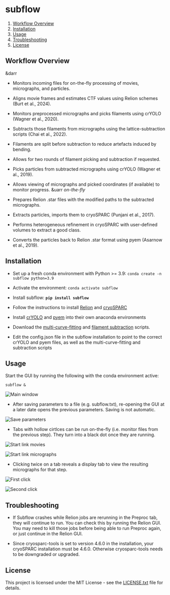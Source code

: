 # subflow

1. [Workflow Overview](#workflow)
2. [Installation](#installation)
3. [Usage](#usage)
4. [Troubleshooting](#troubleshooting)
5. [License](#license)

## Workflow Overview<a name="workflow"></a>
&darr
* Monitors incoming files for on-the-fly processing of movies, micrographs, and particles.

* Aligns movie frames and estimates CTF values using Relion schemes (Burt et al., 2024).

* Monitors preprocessed micrographs and picks filaments using crYOLO (Wagner et al., 2020).

* Subtracts those filaments from micrographs using the lattice-subtraction scripts (Chai et al., 2022).

* Filaments are split before subtraction to reduce artefacts induced by bending.

* Allows for two rounds of filament picking and subtraction if requested.

* Picks particles from subtracted micrographs using crYOLO (Wagner et al., 2019).

* Allows viewing of micrographs and picked coordinates (if available) to monitor progress.
&uarr *on-the-fly*

* Prepares Relion .star files with the modified paths to the subtracted micrographs.

* Extracts particles, imports them to cryoSPARC (Punjani et al., 2017).

* Performs heterogeneous refinement in cryoSPARC with user-defined volumes to extract a good class.

* Converts the particles back to Relion .star format using pyem (Asarnow et al., 2019).

## Installation<a name="installation"></a>

* Set up a fresh conda environment with Python >= 3.9: `conda create -n subflow python=3.9`

* Activate the environment: `conda activate subflow`

* Install subflow: **`pip install subflow`**

* Follow the instructions to install [Relion](https://github.com/3dem/relion) and [cryoSPARC](guide.cryosparc.com/)

* Install [crYOLO]() and [pyem](github.com/asarnow/pyem) into their own anaconda environments

* Download the [multi-curve-fitting](github.com/PengxinChai/multi-curve-fitting) and [filament subtraction](github.com/PengxinChai/tubulin-lattice-subtraction) scripts.

* Edit the config.json file in the subflow installation to point to the correct crYOLO and pyem files, as well as the multi-curve-fitting and subtraction scripts

## Usage<a name="usage"></a>

Start the GUI by running the following with the conda environment active:

```
subflow &
```

![Main window](https://github.com/sami-chaaban/subflow/blob/main/examples/Main-window.png?raw=true "Main window")

* After saving parameters to a file (e.g. subflow.txt), re-opening the GUI at a later date opens the previous parameters. Saving is not automatic.

![Save parameters](https://github.com/sami-chaaban/subflow/blob/main/examples/Save-parameters.png?raw=true "Save parameters")

* Tabs with hollow cirtlces can be run on-the-fly (i.e. monitor files from the previous step). They turn into a black dot once they are running.

![Start link movies](https://github.com/sami-chaaban/subflow/blob/main/examples/Start-link-movies.png?raw=true "Start link movies")

![Start link micrographs](https://github.com/sami-chaaban/subflow/blob/main/examples/Start-link-micrographs.png?raw=true "Start link micrographs")

* Clicking twice on a tab reveals a display tab to view the resulting micrographs for that step.

![First click](https://github.com/sami-chaaban/subflow/blob/main/examples/Link-micrographs.png?raw=true "First click")

![Second click](https://github.com/sami-chaaban/subflow/blob/main/examples/Display-micrographs.png?raw=true "Second click")

## Troubleshooting<a name="troubleshooting"></a>

* If Subflow crashes while Relion jobs are rerunning in the Preproc tab, they will continue to run. You can check this by running the Relion GUI. You may need to kill those jobs before being able to run Preproc again, or just continue in the Relion GUI.

* Since cryosparc-tools is set to version 4.6.0 in the installation, your cryoSPARC installation must be 4.6.0. Otherwise cryosparc-tools needs to be downgraded or upgraded.

## License<a name="license"></a>

This project is licensed under the MIT License - see the [LICENSE.txt](https://github.com/sami-chaaban/alphascreen/blob/main/LICENSE.txt) file for details.